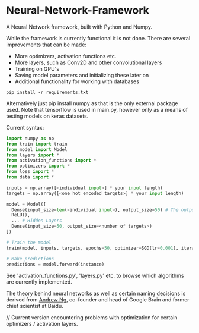 # Neural-Network-Framework
A Neural Network framework, built with Python and Numpy.

While the framework is currently functional it is not done. There are several improvements that can be made:
- More optimizers, activation functions etc.
- More layers, such as Conv2D and other convolutional layers
- Training on GPU's
- Saving model parameters and initializing these later on
- Additional functionality for working with databases

```
pip install -r requirements.txt
```
Alternatively just pip install numpy as that is the only external package used. Note that tensorflow is used in main.py, however only as a means of testing models on keras datasets.

Current syntax:
```python
import numpy as np
from train import train
from model import Model
from layers import *
from activation_functions import *
from optimizers import *
from loss import *
from data import *

inputs = np.array([<individual input>] * your input length)
targets = np.array([<one hot encoded targets>] * your input length)

model = Model([
  Dense(input_size=len(<individual input>), output_size=50) # The output size can be whatever you want
  ReLU(),
  ... # Hidden Layers
  Dense(input_size=50, output_size=<number of targets>)
])

# Train the model
train(model, inputs, targets, epochs=50, optimizer=SGD(lr=0.001), iterator=BatchIterator(batch_size=32), loss=TSE()) # Parameters can, of course, be customized

# Make predictions
predictions = model.forward(instance)
```

See 'activation_functions.py', 'layers.py' etc. to browse which algorithms are currently implemented.

The theory behind neural networks as well as certain naming decisions is derived from <a href="https://www.youtube.com/c/Deeplearningai">Andrew Ng</a>, co-founder and head of Google Brain and former chief scientist at Baidu.

// Current version encountering problems with optimization for certain optimizers / activation layers.
